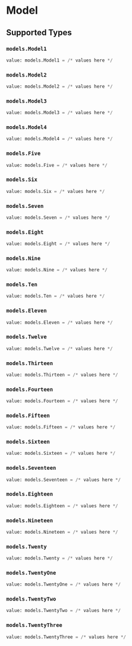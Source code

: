 # Model


## Supported Types

### `models.Model1`

```python
value: models.Model1 = /* values here */
```

### `models.Model2`

```python
value: models.Model2 = /* values here */
```

### `models.Model3`

```python
value: models.Model3 = /* values here */
```

### `models.Model4`

```python
value: models.Model4 = /* values here */
```

### `models.Five`

```python
value: models.Five = /* values here */
```

### `models.Six`

```python
value: models.Six = /* values here */
```

### `models.Seven`

```python
value: models.Seven = /* values here */
```

### `models.Eight`

```python
value: models.Eight = /* values here */
```

### `models.Nine`

```python
value: models.Nine = /* values here */
```

### `models.Ten`

```python
value: models.Ten = /* values here */
```

### `models.Eleven`

```python
value: models.Eleven = /* values here */
```

### `models.Twelve`

```python
value: models.Twelve = /* values here */
```

### `models.Thirteen`

```python
value: models.Thirteen = /* values here */
```

### `models.Fourteen`

```python
value: models.Fourteen = /* values here */
```

### `models.Fifteen`

```python
value: models.Fifteen = /* values here */
```

### `models.Sixteen`

```python
value: models.Sixteen = /* values here */
```

### `models.Seventeen`

```python
value: models.Seventeen = /* values here */
```

### `models.Eighteen`

```python
value: models.Eighteen = /* values here */
```

### `models.Nineteen`

```python
value: models.Nineteen = /* values here */
```

### `models.Twenty`

```python
value: models.Twenty = /* values here */
```

### `models.TwentyOne`

```python
value: models.TwentyOne = /* values here */
```

### `models.TwentyTwo`

```python
value: models.TwentyTwo = /* values here */
```

### `models.TwentyThree`

```python
value: models.TwentyThree = /* values here */
```

